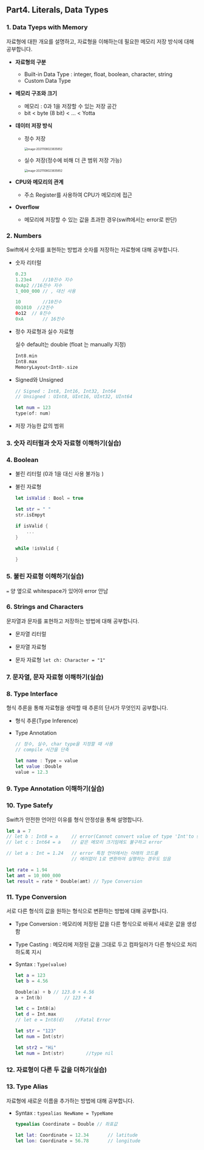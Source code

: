 ## Part4. Literals, Data Types

### 1. Data Tyeps with Memory

자료형에 대한 개요를 설명하고, 자료형을 이해하는데 필요한 메모리 저장 방식에 대해 공부합니다.

- **자료형의 구분** 

  - Built-in Data Type : integer, float, boolean, character, string
  - Custom Data Type

- **메모리 구조와 크기**

  - 메모리 : 0과 1을 저장할 수 있는 저장 공간
  - bit < byte (8 bit) <  ... < Yotta

- **데이터 저장 방식**

  - 정수 저장

    <img src="https://user-images.githubusercontent.com/59546818/140657240-7d948b35-c95f-47aa-87bb-f321f825f96f.png" alt="image-20211108023835852" style="zoom:50%;" />
    
  - 실수 저장(정수에 비해 더 큰 범위 저장 가능)

    <img src="https://user-images.githubusercontent.com/59546818/140657333-76a993de-820a-44a1-8143-876d3ce8c192.png" alt="image-20211108023835852" style="zoom:50%;" />

- **CPU와 메모리의 관계**

  - 주소 Register를 사용하여 CPU가 메모리에 접근

- **Overflow**

  - 메모리에 저장할 수 있는 값을 초과한 경우(swift에서는 error로 판단)



### 2. Numbers

Swift에서 숫자를 표현하는 방법과 숫자를 저장하는 자료형에 대해 공부합니다.

- 숫자 리터럴

  ```swift
  0.23
  1.23e4	//10진수 지수
  0xAp2	//16진수 지수
  1_000_000	// , 대신 사용
  
  10		//10진수
  0b1010  //2진수
  0o12	// 8진수
  0xA		// 16진수
  ```

- 정수 자료형과 실수 자료형

  실수 default는 double (float 는 manually 지정)

  ```swift
  Int8.min
  Int8.max 
  MemoryLayout<Int8>.size
  
  
  ```

- Signed와 Unsigned

  ```swift
  // Signed : Int8, Int16, Int32, Int64
  // Unsigned : UInt8, UInt16, UInt32, UInt64
  
  let num = 123
  type(of: num)
  ```

- 저장 가능한 값의 범위

  

### 3. 숫자 리터럴과 숫자 자료형 이해하기(실습)



### 4. Boolean

- 불린 리터럴 (0과 1을 대신 사용 불가능 )

- 불린 자료형

  ```swift
  let isValid : Bool = true
  
  let str = " "
  str.isEmpyt
  
  if isValid {
      ...
  }
  
  while !isValid {
      
  }
  ```



### 5. 불린 자료형 이해하기(실습)

`=` 양 옆으로 whitespace가 있어야 error 안남



### 6. Strings and Characters

문자열과 문자를 표현하고 저장하는 방법에 대해 공부합니다.

- 문자열 리터럴

- 문자열 자료형

- 문자 자료형 `let ch: Character = "1"`

  

### 7. 문자열, 문자 자료형 이해하기(실습)



### 8. Type Interface

형식 추론을 통해 자료형을 생략할 때 추론의 단서가 무엇인지 공부합니다.

- 형식 추론(Type Inference)

- Type Annotation

  ```swift
  // 정수, 실수, char type을 지정할 때 사용
  // compile 시간을 단축 
  
  let name : Type = value
  let value :Double
  value = 12.3
  ```

  

### 9. Type Annotation 이해하기(실습)



### 10. Type Satefy

Swift가 안전한 언어인 이유를 형식 안정성을 통해 설명합니다. 

```swift
let a = 7
// let b : Int8 = a 	// error(Cannot convert value of type 'Int'to specified...)
// let c : Int64 = a	// 같은 메모리 크기임에도 불구하고 error

// let a : Int = 1.24  	// error 특정 언어에서는 아래의 코드를
						// 에러없이 1로 변환하여 실행하는 경우도 있음

let rate = 1.94
let amt = 10_000_000
let result = rate * Double(amt) // Type Conversion
```





### 11. Type Conversion

서로 다른 형식의 값을 원하는 형식으로 변환하는 방법에 대해 공부합니다.

- Type Conversion : 메모리에 저장된 값을 다른 형식으로 바꿔서 새로운 값을 생성함

- Type Casting : 메모리에 저장된 값을 그대로 두고 컴파일러가 다른 형식으로 처리하도록 지시

- Syntax : `Type(value)`

  ```swift
  let a = 123
  let b = 4.56
  
  Double(a) + b	// 123.0 + 4.56
  a + Int(b)		// 123 + 4
  
  let c = Int8(a)
  let d = Int.max
  // let e = Int8(d)	//Fatal Error
  
  let str = "123"
  let num = Int(str)
  
  let str2 = "Hi"
  let num = Int(str)		//type nil
  
  ```

  

### 12. 자료형이 다른 두 값을 더하기(실습)



### 13. Type Alias

자료형에 새로운 이름을 추가하는 방법에 대해 공부합니다.

- Syntax : `typealias NewName = TypeName`

  ```swift
  typealias Coordinate = Double	// 좌표값
  
  let lat: Coordinate = 12.34		// latitude
  let lon: Coordinate = 56.78		// longitude
  ```

  

